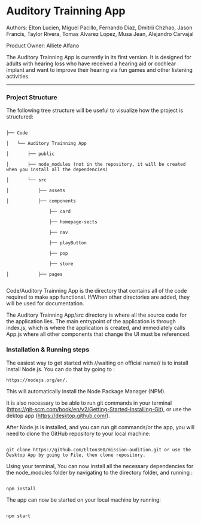 # Auditory Trainning App

Authors: Elton Lucien, Miguel Pacillo, Fernando Diaz, Dmitrii Chzhao, Jason Francis, Taylor Rivera, Tomas Alvarez Lopez, Musa Jean, Alejandro Carvajal

Product Owner: Alliete Alfano

The Auditory Trainning App is currently in its first version. It is designed for adults with
hearing loss who have received a hearing aid or cochlear implant and want to improve their hearing
via fun games and other listening activities.

---

### Project Structure

The following tree structure will be useful to visualize how the project is structured:

```

├── Code

│   └── Auditory Trainning App

│       ├── public

│       ├── node_modules (not in the repository, it will be created when you install all the dependencies)

│       └── src

│           ├── assets

│           ├── components

                ├── card

                ├── homepage-sects

                ├── nav

                ├── playButton

                ├── pop

                ├── store

│           ├── pages


```

Code/Auditory Trainning App is the directory that contains all of the code required to make app functional. If/When other directories are added, they will be used for documentation.

The Auditory Trainning App/src directory is where all the source code for the application lies. The main entrypoint of the application is through index.js, which is where the application is created, and immediately calls App.js where all other components that change the UI must be referenced.

### Installation & Running steps

The easiest way to get started with //waiting on official name// is to install install Node.js. You can do that by going to :

```
https://nodejs.org/en/.
```

This will automatically install the Node Package Manager (NPM).

It is also necessary to be able to run git commands in your terminal (https://git-scm.com/book/en/v2/Getting-Started-Installing-Git), or use the dektop app (https://desktop.github.com/).

After Node.js is installed, and you can run git commands/or the app, you will need to clone the GitHub repository to your local machine:

```

git clone https://github.com/Elton360/mission-audition.git or use the Desktop App by going to File, then clone repository.

```

Using your terminal, You can now install all the necessary dependencies for the node_modules folder by navigating to the directory folder, and running :

```

npm install

```

The app can now be started on your local machine by running:

```

npm start

```
